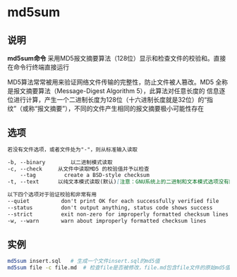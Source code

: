 # **md5sum**

## 说明

**md5sum命令** 采用MD5报文摘要算法（128位）显示和检查文件的校验和。直接在命令行终端直接运行

MD5算法常常被用来验证网络文件传输的完整性，防止文件被人篡改。MD5 全称是报文摘要算法（Message-Digest Algorithm 5），此算法对任意长度的
信息逐位进行计算，产生一个二进制长度为128位（十六进制长度就是32位）的“指纹”（或称“报文摘要”），不同的文件产生相同的报文摘要极小可能性存在

## 选项

```markdown
若没有文件选项，或者文件处为"-"，则从标准输入读取

-b, --binary		以二进制模式读取
-c, --check		从文件中读取MD5 的校验值并予以检查
    --tag         create a BSD-style checksum
-t, --text		以纯文本模式读取(默认)[注意：GNU系统上的二进制和文本模式选项没有区别]

以下四个选项对于验证校验和非常有用
--quiet          don't print OK for each successfully verified file
--status         don't output anything, status code shows success
--strict         exit non-zero for improperly formatted checksum lines
-w, --warn       warn about improperly formatted checksum lines

```

## 实例

```bash
md5sum insert.sql   # 生成一个文件insert.sql的md5值
md5sum file -c file.md  # 检查file是否被修改，file.md包含file文件的原始md5值

```


